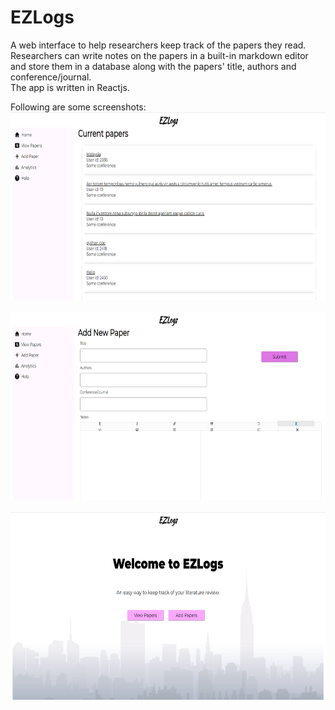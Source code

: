 # EZLogs
A web interface to help researchers keep track of the papers they read.<br>
Researchers can write notes on the papers in a built-in markdown editor and store them in a database along with the papers' title, authors and conference/journal.<br>
The app is written in Reactjs.

Following are some screenshots:<br>
<img src="./ss-view.png" width="600" height="300" /> <br><br>
<img src="./ss-add.png" width="600" height="300" /> <br><br>
<img src="./ss-main.png" width="600" height="300" /> 

